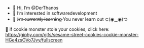 - 👋 Hi, I’m @DerThanos
- 👀 I’m interested in softwaredevelopment
- 🌱 I̵’̵m̵ ̵c̵u̵r̵r̵e̵n̵t̵l̵y̵ ̵l̵e̵a̵r̵n̵i̵n̵g̵  You never learn out ⊂(◉‿◉)つ

🍪 if cookie monster stole your cookies, click here: https://giphy.com/gifs/sesame-street-cookies-cookie-monster-HGe4zsOVo7Jvy/fullscreen

<!---
DerThanos/DerThanos is a ✨ special ✨ repository because its `README.md` (this file) appears on your GitHub profile.
You can click the Preview link to take a look at your changes.
--->
